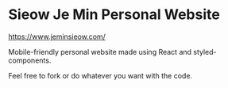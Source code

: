# Sieow Je Min Personal Website

https://www.jeminsieow.com/

Mobile-friendly personal website made using React and styled-components.

Feel free to fork or do whatever you want with the code.
